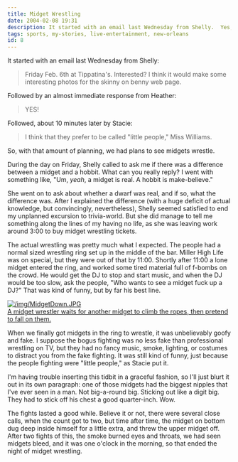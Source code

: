 ```yaml
---
title: Midget Wrestling
date: 2004-02-08 19:31
description: It started with an email last Wednesday from Shelly.  Yes, we went to see little people wrestling.  It's as problematic as you're thinking it might be.
tags: sports, my-stories, live-entertainment, new-orleans
id: 8
---
```

It started with an email last Wednesday from Shelly:

<blockquote>Friday Feb. 6th at Tippatina's. Interested? I think it would make some interesting photos for the skinny on benny web page.</blockquote>

Followed by an almost immediate response from Heather:

<blockquote>YES!</blockquote>

Followed, about 10 minutes later by Stacie:

<blockquote>I think that they prefer to be called "little people," Miss Williams.</blockquote>

So, with that amount of planning, we had plans to see midgets wrestle.

During the day on Friday, Shelly called to ask me if there was a difference between a midget and a hobbit.  What can you really reply?  I went with something like, "Um, <i>yeah</i>, a midget is real.  A hobbit is make-believe."

She went on to ask about whether a dwarf was real, and if so, what the difference was.  After I explained the difference (with a huge deficit of actual knowledge, but convincingly, nevertheless), Shelly seemed satisfied to end my unplanned excursion to trivia-world.  But she did manage to tell me something along the lines of my having no life, as she was leaving work around 3:00 to buy midget wrestling tickets.

The actual wrestling was pretty much what I expected.  The people had a normal sized wrestling ring set up in the middle of the bar.  Miller High Life was on special, but they were out of that by 11:00.  Shortly after 11:00 a lone midget entered the ring, and worked some tired material full of f-bombs on the crowd.  He would get the DJ to stop and start music, and when the DJ would be too slow, ask the people, "Who wants to see a midget fuck up a DJ?"  That was kind of funny, but by far his best line.

<a class="lightview alignright" href="/img/MidgetDown.JPG" data-lightview-caption="A midget wrestler waits for another midget to climb the ropes, then pretend to fall on them.
" data-lightview-group="group1" style="width:350px;"><img src="/img/MidgetDown.JPG" alt="/img/MidgetDown.JPG"><br><span class="caption">A midget wrestler waits for another midget to climb the ropes, then pretend to fall on them.
</span></a>

When we finally got midgets in the ring to wrestle, it was unbelievably goofy and fake.  I suppose the bogus fighting was no less fake than professional wrestling on TV, but they had no fancy music, smoke, lighting, or costumes to distract you from the fake fighting.  It was still kind of funny, just because the people fighting were "little people," as Stacie put it.

I'm having trouble inserting this tidbit in a graceful fashion, so I'll just blurt it out in its own paragraph:  one of those midgets had the biggest nipples that I've ever seen in a man.  Not big-a-round big.  Sticking out like a digit big.  They had to stick off his chest a good quarter-inch.  Wow.

The fights lasted a good while.  Believe it or not, there were several close calls, when the count got to two, but time after time, the midget on bottom dug deep inside himself for a little extra, and threw the upper midget off.  After two fights of this, the smoke burned eyes and throats, we had seen midgets bleed, and it was one o'clock in the morning, so that ended the night of midget wrestling.
